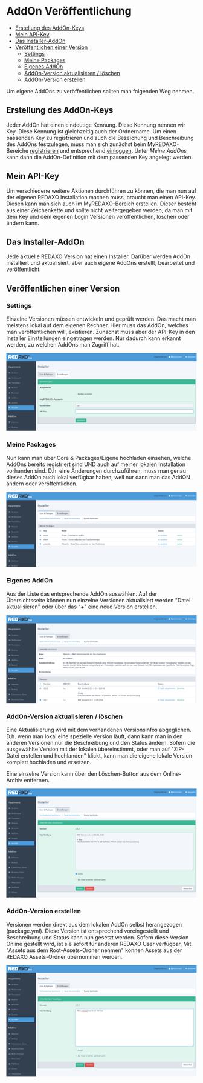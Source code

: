 # AddOn Veröffentlichung

- [Erstellung des AddOn-Keys](#anker-addon-key)
- [Mein API-Key](#anker-api-key)
- [Das Installer-AddOn](#anker-installer)
- [Veröffentlichen einer Version](#anker-addon-version)
  - [Settings](#anker-addon-version-settings)
  - [Meine Packages](#anker-addon-version-meinepackages)
  - [Eigenes AddOn](#anker-addon-version-eigenesaddon)
  - [AddOn-Version aktualisieren / löschen](#anker-addon-version-aktualisieren)
  - [AddOn-Version erstellen](#anker-addon-version-erstellen)


Um eigene AddOns zu veröffentlichen sollten man folgenden Weg nehmen.

<a name="anker-addon-key"></a>
## Erstellung des AddOn-Keys

Jeder AddOn hat einen eindeutige Kennung. Diese Kennung nennen wir Key. Diese Kennung ist gleichzeitig auch der Ordnername. Um einen passenden Key zu registrieren und auch die Bezeichung und Beschreibung des AddOns festzulegen, muss man sich zunächst beim MyREDAXO-Bereiche [registrieren](/registrierung/) und entsprechend [einloggen](/myredaxo/login/). Unter *Meine AddOns* kann dann die AddOn-Definition mit dem passenden Key angelegt werden. 

<a name="anker-api-key"></a>
## Mein API-Key

Um verschiedene weitere Aktionen durchführen zu können, die man nun auf der eigenen REDAXO Installation machen muss, braucht man einen API-Key. Diesen kann man sich auch im MyREDAXO-Bereich erstellen. Dieser besteht aus einer Zeichenkette und sollte nicht weitergegeben werden, da man mit dem Key und dem eigenen Login Versionen veröffentlichen, löschen oder ändern kann.

<a name="anker-installer"></a>
## Das Installer-AddOn

Jede aktuelle REDAXO Version hat einen Installer. Darüber werden AddOn installiert und aktualisiert, aber auch eigene AddOns  erstellt, bearbeitet und veröffentlicht.

<a name="anker-addon-version"></a>
## Veröffentlichen einer Version

<a name="anker-addon-version-settings"></a>
### Settings

Einzelne Versionen müssen entwickeln und geprüft werden. Das macht man meistens lokal auf dem eigenen Rechner. Hier muss das AddOn, welches man veröffentlichen will, existieren. Zunächst muss aber der API-Key in den Installer Einstellungen eingetragen werden. Nur dadurch kann erkannt werden, zu welchen AddOns man Zugriff hat. 

![Blockauswahl](/assets/v5.3.0-installer-settings.png)

<a name="anker-addon-version-meinepackages"></a>
### Meine Packages

Nun kann man über Core & Packages/Eigene hochladen einsehen, welche AddOns bereits registriert sind UND auch auf meiner lokalen Installation vorhanden sind. D.h. eine Änderungen durchzuführen, muss man genau dieses AddOn auch lokal verfügbar haben, weil nur dann man das AddON ändern oder veröffentlichen. 

![Blockauswahl](/assets/v5.3.0-installer-meinepackages.png)

<a name="anker-addon-version-eigenesaddon"></a>
### Eigenes AddOn

Aus der Liste das entsprechende AddOn auswählen. Auf der Übersichtsseite können nun einzelne Versionen aktualisiert werden "Datei aktualisieren" oder über das "+" eine neue Version erstellen.

![Blockauswahl](/assets/v5.3.0-installer-eigenesaddon.png)

<a name="anker-addon-version-aktualisieren"></a>
### AddOn-Version aktualisieren / löschen

Eine Aktualisierung wird mit dem vorhandenen Versionsinfos abgeglichen. D.h. wenn man lokal eine spezielle Version läuft, dann kann man in den anderen Versionen nur die Beschreibung und den Status ändern. Sofern die ausgewählte Version mit der lokalen übereinstimmt, oder man auf "ZIP-Datei erstellen und hochlanden" klickt, kann man die eigene lokale Version komplett hochladen und ersetzen.

Eine einzelne Version kann über den Löschen-Button aus dem Online-Archiv entfernen.

![Blockauswahl](/assets/v5.3.0-installer-addon-aktualisieren.png)

<a name="anker-addon-version-erstellen"></a>
### AddOn-Version erstellen

Versionen werden direkt aus dem lokalen AddOn selbst herangezogen (package.yml). Diese Version ist entsprechend voreingestellt und Beschreibung und Status kann nun gesetzt werden. Sofern diese Version Online gestellt wird, ist sie sofort für anderen REDAXO User verfügbar. Mit "Assets aus dem Root-Assets-Ordner nehmen" können Assets aus der REDAXO Assets-Ordner übernommen werden.

![Blockauswahl](/assets/v5.3.0-installer-addon-version-erstellen.png)
